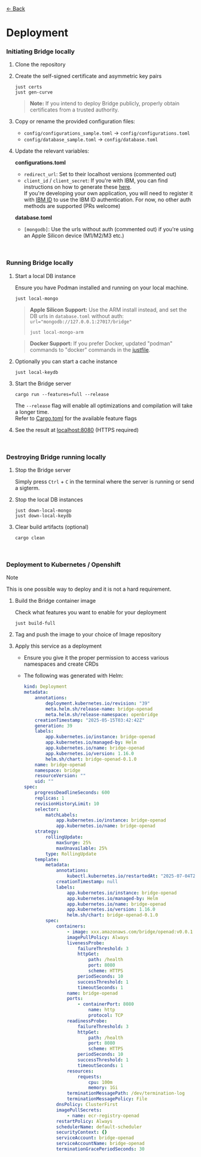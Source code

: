 [&#8592; Back](../#bridge)

# Deployment

### Initiating Bridge locally

1.  Clone the repository
2.  Create the self-signed certificate and asymmetric key pairs

    ```shell
    just certs
    just gen-curve
    ```

    > **Note:** If you intend to deploy Bridge publicly, properly obtain certificates from a trusted authority.

3.  Copy or rename the provided configuration files:

    -   `config/configurations_sample.toml` &#8594; `config/configurations.toml`
    -   `config/database_sample.toml` &#8594; `config/database.toml`

4.  Update the relevant variables:

    **configurations.toml**

    -   `redirect_url`: Set to their localhost versions (commented out)
    -   `client_id` / `client_secret`: If you're with IBM, you can find instructions on how to generate these [here](https://github.com/acceleratedscience/configurations/tree/main/bridge/prod).  
        If you're developing your own application, you will need to register it with [IBM ID](https://www.ibm.com/docs/en/controller/11.0.1?topic=authentication-ibmid-registration) to use the IBM ID authentication. For now, no other auth methods are supported (PRs welcome)

    **database.toml**

    -   `[mongodb]`: Use the urls without auth (commented out) if you're using an Apple Silicon device (M1/M2/M3 etc.)

<br>

### Running Bridge locally

1.  Start a local DB instance

    Ensure you have Podman installed and running on your local machine.

    ```shell
    just local-mongo
    ```

    > **Apple Silicon Support:** Use the ARM install instead, and set the DB urls in `database.toml` without auth: `url="mongodb://127.0.0.1:27017/bridge"`
    >
    > ```
    > just local-mongo-arm
    > ```

    > **Docker Support:** If you prefer Docker, updated "podman" commands to "docker" commands in the [justfile](../justfile).

2.  Optionally you can start a cache instance

    ```shell
    just local-keydb
    ```

3.  Start the Bridge server

    ```shell
    cargo run --features=full --release
    ```

    The `--release` flag will enable all optimizations and compilation will take a longer time.  
    Refer to [Cargo.toml](../Cargo.toml) for the available feature flags

4.  See the result at [localhost:8080](https://localhost:8080) (HTTPS required)

<br>

### Destroying Bridge running locally

1.  Stop the Bridge server

    Simply press `Ctrl` + `C` in the terminal where the server is running or send a sigterm.

2.  Stop the local DB instances

    ```shell
    just down-local-mongo
    just down-local-keydb
    ```

3.  Clear build artifacts (optional)
    ```shell
    cargo clean
    ```

<br>

### Deployment to Kubernetes / Openshift

> [!NOTE]
> This is one possible way to deploy and it is not a hard requirement.

1.  Build the Bridge container image

    Check what features you want to enable for your deployment

    ```shell
    just build-full
    ```

2.  Tag and push the image to your choice of Image repository

3.  Apply this service as a deployment

    -   Ensure you give it the proper permission to access various namespaces and create CRDs
    -   The following was generated with Helm:

        ```yaml
        kind: Deployment
        metadata:
            annotations:
                deployment.kubernetes.io/revision: "39"
                meta.helm.sh/release-name: bridge-openad
                meta.helm.sh/release-namespace: openbridge
            creationTimestamp: "2025-05-15T03:42:42Z"
            generation: 39
            labels:
                app.kubernetes.io/instance: bridge-openad
                app.kubernetes.io/managed-by: Helm
                app.kubernetes.io/name: bridge-openad
                app.kubernetes.io/version: 1.16.0
                helm.sh/chart: bridge-openad-0.1.0
            name: bridge-openad
            namespace: bridge
            resourceVersion: ""
            uid: ""
        spec:
            progressDeadlineSeconds: 600
            replicas: 1
            revisionHistoryLimit: 10
            selector:
                matchLabels:
                    app.kubernetes.io/instance: bridge-openad
                    app.kubernetes.io/name: bridge-openad
            strategy:
                rollingUpdate:
                    maxSurge: 25%
                    maxUnavailable: 25%
                type: RollingUpdate
            template:
                metadata:
                    annotations:
                        kubectl.kubernetes.io/restartedAt: "2025-07-04T22:24:19-04:00"
                    creationTimestamp: null
                    labels:
                        app.kubernetes.io/instance: bridge-openad
                        app.kubernetes.io/managed-by: Helm
                        app.kubernetes.io/name: bridge-openad
                        app.kubernetes.io/version: 1.16.0
                        helm.sh/chart: bridge-openad-0.1.0
                spec:
                    containers:
                        - image: xxx.amazonaws.com/bridge/openad:v0.0.1
                        imagePullPolicy: Always
                        livenessProbe:
                            failureThreshold: 3
                            httpGet:
                                path: /health
                                port: 8080
                                scheme: HTTPS
                            periodSeconds: 10
                            successThreshold: 1
                            timeoutSeconds: 1
                        name: bridge-openad
                        ports:
                            - containerPort: 8080
                                name: http
                                protocol: TCP
                        readinessProbe:
                            failureThreshold: 3
                            httpGet:
                                path: /health
                                port: 8080
                                scheme: HTTPS
                            periodSeconds: 10
                            successThreshold: 1
                            timeoutSeconds: 1
                        resources:
                            requests:
                                cpu: 100m
                                memory: 1Gi
                        terminationMessagePath: /dev/termination-log
                        terminationMessagePolicy: File
                    dnsPolicy: ClusterFirst
                    imagePullSecrets:
                        - name: ecr-registry-openad
                    restartPolicy: Always
                    schedulerName: default-scheduler
                    securityContext: {}
                    serviceAccount: bridge-openad
                    serviceAccountName: bridge-openad
                    terminationGracePeriodSeconds: 30
        ```

